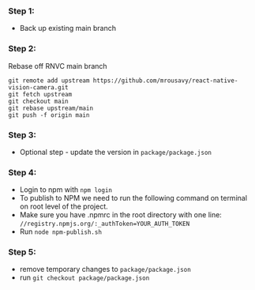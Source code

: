 ### Step 1:
- Back up existing main branch

### Step 2:
Rebase off RNVC main branch
```
git remote add upstream https://github.com/mrousavy/react-native-vision-camera.git 
git fetch upstream 
git checkout main 
git rebase upstream/main 
git push -f origin main 
```

### Step 3: 
- Optional step - update the version in `package/package.json`

### Step 4:
- Login to npm with `npm login`
- To publish to NPM we need to run the following command on terminal on root level of the project.
- Make sure you have .npmrc in the root directory with one line: `//registry.npmjs.org/:_authToken=YOUR_AUTH_TOKEN`
- Run `node npm-publish.sh`

### Step 5:
- remove temporary changes to `package/package.json`
- run `git checkout package/package.json`
